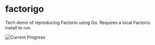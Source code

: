 # factorigo
Tech demo of reproducing Factorio using Go. Requires a local Factorio install to run.

![Current Progress](https://github.com/PeterBooker/factorigo/blob/master/factorigo.gif)